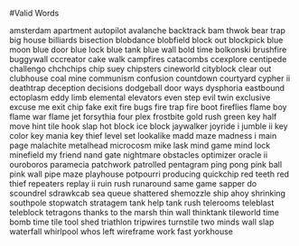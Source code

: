 #Valid Words

amsterdam
apartment
autopilot
avalanche
backtrack
bam thwok
bear trap
big house
billiards
bisection
blobdance
blobfield
block out
blockpick
blue moon
blue door
blue lock
blue tank
blue wall
bold time
bolkonski
brushfire
buggywall
cccreator
cake walk
campfires
catacombs
ccexplore
centipede
challengo
chchchips
chip suey
chipsters
cineworld
cityblock
clear out
clubhouse
coal mine
communism
confusion
countdown
courtyard
cypher ii
deathtrap
deception
decisions
dodgeball
door ways
dysphoria
eastbound
ectoplasm
eddy limb
elemental
elevators
even step
evil twin
exclusive
excuse me
exit chip
fake exit
fire bugs
fire trap
fire boot
fireflies
flame boy
flame war
flame jet
forsythia
four plex
frostbite
gold rush
green key
half move
hint tile
hook slap
hot block
ice block
jaywalker
joyride i
jumble ii
key color
key mania
key thief
level set
lookalike
madd maze
madness i
main page
malachite
metalhead
microcosm
mike lask
mind game
mind lock
minefield
my friend
nand gate
nightmare
obstacles
optimizer
oracle ii
ouroboros
paramecia
patchwork
patrolled
pentagram
ping pong
pink ball
pink wall
pipe maze
playhouse
potpourri
producing
quickchip
red teeth
red thief
repeaters
replay ii
ruin rush
runaround
same game
sapper do
scoundrel
sdrawkcab
sea queue
shattered
shemozzle
ship ahoy
shrinking
southpole
stopwatch
stratagem
tank help
tank rush
telerooms
teleblast
teleblock
tetragons
thanks to
the marsh
thin wall
thinktank
tileworld
time bomb
time tile
tool shed
triathlon
tripwires
turnstile
two minds
wall slap
waterfall
whirlpool
whos left
wireframe
work fast
yorkhouse
